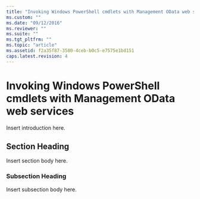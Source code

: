 ```yaml
---
title: "Invoking Windows PowerShell cmdlets with Management OData web services | Microsoft Docs"
ms.custom: ""
ms.date: "09/12/2016"
ms.reviewer: ""
ms.suite: ""
ms.tgt_pltfrm: ""
ms.topic: "article"
ms.assetid: f2a35f87-3580-4ceb-b0c5-e7575e1bd151
caps.latest.revision: 4
---
```

# Invoking Windows PowerShell cmdlets with Management OData web services

Insert introduction here.

## Section Heading

Insert section body here.

### Subsection Heading

Insert subsection body here.
